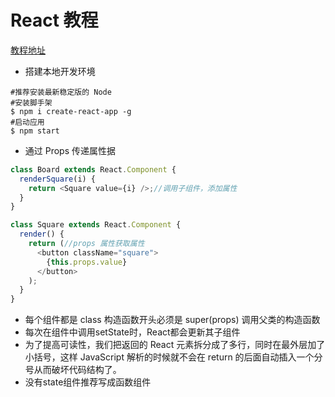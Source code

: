 # React 教程
[教程地址](https://react.docschina.org/tutorial/tutorial.html)  

+ 搭建本地开发环境
```shell
#推荐安装最新稳定版的 Node
#安装脚手架
$ npm i create-react-app -g
#启动应用
$ npm start
```

+ 通过 Props 传递属性据
```javascript
class Board extends React.Component {
  renderSquare(i) {
    return <Square value={i} />;//调用子组件，添加属性
  }
}

class Square extends React.Component {
  render() {
    return (//props 属性获取属性
      <button className="square">
        {this.props.value}
      </button>
    );
  }
}
```
+ 每个组件都是 class 构造函数开头必须是 super(props) 调用父类的构造函数
+ 每次在组件中调用setState时，React都会更新其子组件  
+ 为了提高可读性，我们把返回的 React 元素拆分成了多行，同时在最外层加了小括号，这样 JavaScript 解析的时候就不会在 return 的后面自动插入一个分号从而破坏代码结构了。
+ 没有state组件推荐写成函数组件